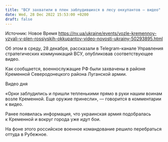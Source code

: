 ```yaml
---
title: "ВСУ захватили в плен заблудившихся в лесу оккупантов — видео"
date: Wed, 28 Dec 2022 15:53:00 +0200
draft: false
---
```

Источник: Новое Время https://nv.ua/ukraine/events/vozle-kremennoy-vzyali-v-plen-rossiyskih-okkupantov-video-novosti-ukrainy-50293895.html


 Об этом в среду, 28 декабря, рассказали в Telegram-канале Управления стратегических коммуникаций ВСУ, опубликовав соответствующее видео.

Как сообщается, военнослужащие РФ были захвачены в районе Кременной Северодонецкого района Луганской армии.

 Видео дня   

«Орки заблудились и пришли тепленькими прямо в руки нашим воинам возле Кременной. Еще оружие принесли», — говорится в комментарии к видео.

Ранее появилась информация, что украинская армия подобралась к Кременной и вокруг города уже идут бои.

На фоне этого российское военное командование решило перебраться оттуда в Рубежное.

